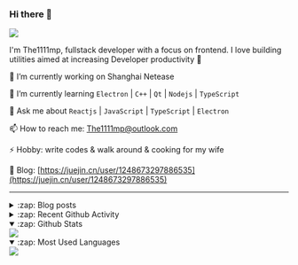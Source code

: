 ### Hi there 👋

![](https://komarev.com/ghpvc/?username=1111mp&color=green)

I'm The1111mp, fullstack developer with a focus on frontend. I love building utilities aimed at increasing Developer productivity 🙌

🔭 I’m currently working on Shanghai Netease

🌱 I’m currently learning `Electron` | `C++` | `Qt` | `Nodejs` | `TypeScript`

💬 Ask me about `Reactjs` | `JavaScript` | `TypeScript` | `Electron`

📫 How to reach me: <a href="mailto:The1111mp@outlook.com">The1111mp@outlook.com</a>

⚡ Hobby: write codes & walk around & cooking for my wife

📖 Blog: [https://juejin.cn/user/1248673297886535](https://juejin.cn/user/1248673297886535)

***

<details>
  <summary>:zap: Blog posts</summary>

  - [使用 nvm-desktop 轻松安装和管理多个 node 版本](https://juejin.cn/post/7267791228872179727)
  - [Electron 中集成 SQLite3 数据库的最佳实践](https://juejin.cn/post/7202807471881306172)
  - [从0开发IM，单聊群聊在线离线消息以及消息的已读未读功能](https://juejin.cn/post/7202583557751865401)
  - [Electron（网页）中实现接近微信消息发送体验的消息输入框及界面](https://juejin.cn/post/7252505446396575781)
  - [Qt中基于QWebEngineView和QWebChannel实现与web的交互](https://juejin.cn/post/7238423148555501629)
</details>

<details>
  <summary>:zap: Recent Github Activity</summary>

  <!--START_SECTION:activity-->
1. 🗣 Commented on [#51](https://github.com/1111mp/nvm-desktop/issues/51#issuecomment-1918315533) in [1111mp/nvm-desktop](https://github.com/1111mp/nvm-desktop)
2. 🗣 Commented on [#52](https://github.com/1111mp/nvm-desktop/issues/52#issuecomment-1913072875) in [1111mp/nvm-desktop](https://github.com/1111mp/nvm-desktop)
3. 🗣 Commented on [#5](https://github.com/1111mp/nvmd-command/issues/5#issuecomment-1912952408) in [1111mp/nvmd-command](https://github.com/1111mp/nvmd-command)
4. 🗣 Commented on [#10787](https://github.com/remix-run/react-router/issues/10787#issuecomment-1912096582) in [remix-run/react-router](https://github.com/remix-run/react-router)
5. 🗣 Commented on [#52](https://github.com/1111mp/nvm-desktop/issues/52#issuecomment-1912077398) in [1111mp/nvm-desktop](https://github.com/1111mp/nvm-desktop)
6. 🗣 Commented on [#5](https://github.com/1111mp/nvmd-command/issues/5#issuecomment-1911931708) in [1111mp/nvmd-command](https://github.com/1111mp/nvmd-command)
7. 🗣 Commented on [#51](https://github.com/1111mp/nvm-desktop/issues/51#issuecomment-1909712277) in [1111mp/nvm-desktop](https://github.com/1111mp/nvm-desktop)
8. 🗣 Commented on [#3579](https://github.com/electron-react-boilerplate/electron-react-boilerplate/pull/3579#issuecomment-1907626166) in [electron-react-boilerplate/electron-react-boilerplate](https://github.com/electron-react-boilerplate/electron-react-boilerplate)
9. 🎉 Merged PR [#12](https://github.com/1111mp/flask_init/pull/12) in [1111mp/flask_init](https://github.com/1111mp/flask_init)
10. 🎉 Merged PR [#44](https://github.com/1111mp/electron_client/pull/44) in [1111mp/electron_client](https://github.com/1111mp/electron_client)
  <!--END_SECTION:activity-->
</details>

<details open>
  <summary>:zap: Github Stats</summary>

  <img align="center" src="https://github-readme-stats-sigma-five.vercel.app/api?username=1111mp&show_icons=true&hide_border=true&theme=gruvbox" />
</details>

<details open>
  <summary>:zap: Most Used Languages</summary>

  <img align="center" src="https://github-readme-stats-sigma-five.vercel.app/api/top-langs/?username=1111mp&layout=compact&show_icons=true&hide_border=true&theme=gruvbox" />
</details>


<!--
**1111mp/1111mp** is a ✨ _special_ ✨ repository because its `README.md` (this file) appears on your GitHub profile.

Here are some ideas to get you started:

- 🔭 I’m currently working on ...
- 🌱 I’m currently learning ...
- 👯 I’m looking to collaborate on ...
- 🤔 I’m looking for help with ...
- 💬 Ask me about ...
- 📫 How to reach me: ...
- 😄 Pronouns: ...
- ⚡ Fun fact: ...
-->
